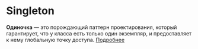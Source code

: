 # Singleton
**Одиночка** — это порождающий паттерн проектирования, который гарантирует, что у класса есть только один экземпляр, и предоставляет к нему глобальную точку доступа.
[Подробнее](https://refactoring.guru/ru/design-patterns/singleton)

